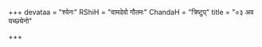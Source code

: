 +++
devataa = "श्येनः"
RShiH = "वामदेवो गौतमः"
ChandaH = "त्रिष्टुप्"
title = "०३ अव यच्छ्येनो"

+++
